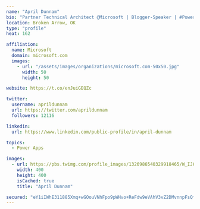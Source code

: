 ```yaml
---
name: "April Dunnam"
bio: "Partner Technical Architect @Microsoft | Blogger-Speaker | #PowerApps, #PowerAutomate, #Office365, #SharePoint | #WIT | #Karaoke Queen"
location: Broken Arrow, OK
type: "profile"
heat: 162

affiliation:
  name: Microsoft
  domain: microsoft.com
  images:
    - url: "/assets/images/organizations/microsoft.com-50x50.jpg"
      width: 50
      height: 50

website: https://t.co/enJuiGEQZc

twitter:
  username: aprildunnam
  url: https://twitter.com/aprildunnam
  followers: 12116

linkedin:
  url: https://www.linkedin.com/public-profile/in/april-dunnam

topics:
  - Power Apps

images:
  - url: https://pbs.twimg.com/profile_images/1326986540329918465/W_IJ6Ih2_400x400.jpg
    width: 400
    height: 400
    isCached: true
    title: "April Dunnam"

secured: "eY1iIWhE311885Xmq+wGOouVNhFpo9pWHvo+ReFdw9eVAhV3vZ2DMvnnpFsQf+Ut7fc/fYgq/f1IKNCrwM/hUVRjgydL/Tq+uPawhpjn1Cwor3iviZjg7xdDamoHR9yN9yb5whVS9jSObYwHdwvYXIdBNnNgAQxy8W1ZOnQbm9FdDtQvaHWHPrbBDOyiuzPFl3VH2AGSjBi9E3nuM66ifi21OdRASrmHw6oV/C5iOqPA9+7N4FnWJDtjlIggfI3ZAiMvNPoljx1feCI7ai8NizJO0m+Et3q6Ugew61HoXBYUuvnFDEQERz3FgHuEJKfmmz+nMo2XzxnMQiuvtmZzXDwLR0s5nvpncoHuoajO/HKsxH31Zcgt/km1sjLVuEyyIY7Q98kRZD5QkGVuWBFn+ijYOgCuKJdPAiCLOw1iaZs=;Y5nE/dU+ke5EW7X3RFDJyg=="
---
```


